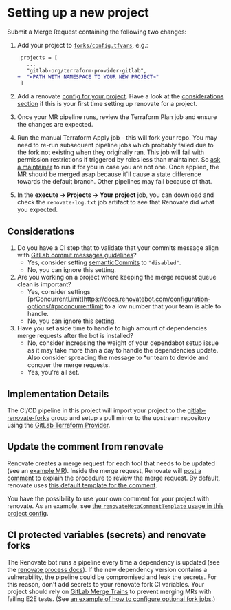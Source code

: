 # Setting up a new project

Submit a Merge Request containing the following two changes:

1. Add your project to [`forks/config.tfvars`](forks/config.tfvars), e.g.:

    ```diff
     projects = [
       ...
       "gitlab-org/terraform-provider-gitlab",
    +  "<PATH WITH NAMESPACE TO YOUR NEW PROJECT>"
     ]
    ```
2. Add a renovate [config for your project](../renovate/). Have a look at the [considerations section](#considerations) if this is your first time setting up renovate for a project.

3. Once your MR pipeline runs, review the Terraform Plan job and ensure the changes are expected.

4. Run the manual Terraform Apply job - this will fork your repo. You may need to re-run subsequent pipeline jobs which probably failed due to the fork not existing when they originally ran. This job will fail with permission restrictions if triggered by roles less than maintainer. So [ask a maintainer](https://gitlab.com/gitlab-org/frontend/renovate-gitlab-bot/-/project_members?with_inherited_permissions=exclude) to run it for you in case you are not one. Once applied, the MR should be merged asap because it'll cause a state difference towards the default branch. Other pipelines may fail because of that.

5. In the **execute -> Projects -> Your project** job, you can download and check the `renovate-log.txt` job artifact to see that Renovate did what you expected.

## Considerations

1. Do you have a CI step that to validate that your commits message align with [GitLab commit messages guidelines](https://docs.gitlab.com/ee/development/contributing/merge_request_workflow.html#commit-messages-guidelines)?
   * Yes, consider setting [semanticCommits](https://docs.renovatebot.com/configuration-options/#semanticcommits) to `"disabled"`.
   * No, you can ignore this setting.
2. Are you working on a project where keeping the merge request queue clean is important?
   * Yes, consider settings [prConcurrentLimit]https://docs.renovatebot.com/configuration-options/#prconcurrentlimit to a low number that your team is able to handle.
   * No, you can ignore this setting.
3. Have you set aside time to handle to high amount of dependencies merge requests after the bot is installed?
   * No, consider increasing the weight of your dependabot setup issue as it may take more than a day to handle the dependencies update. Also consider spreading the message to *ur team to devide and conquer the merge requests.
   * Yes, you're all set.

## Implementation Details

The CI/CD pipeline in this project will import your project to the [gitlab-renovate-forks](https://gitlab.com/gitlab-renovate-forks) group 
and setup a pull mirror to the upstream repository using the [GitLab Terraform Provider](https://gitlab.com/gitlab-org/terraform-provider-gitlab).

## Update the comment from renovate

Renovate creates a merge request for each tool that needs to be updated (see an [example MR]).
Inside the merge request, Renovate will [post a comment][example comment] to explain the procedure to review the merge request.
By default, renovate uses [this default template for the comment](../renovate/comment_templates/default.md).

You have the possibility to use your own comment for your project with renovate.
As an example, see [the `renovateMetaCommentTemplate` usage in this project config](../renovate/projects/engineering-productivity-infrastructure.config.js).

## CI protected variables (secrets) and renovate forks

The Renovate bot runs a pipeline every time a dependency is updated (see the [renovate process docs](https://gitlab.com/gitlab-org/frontend/renovate-gitlab-bot/-/blob/main/docs/process.md)). If the new dependency version contains a vulnerability, the pipeline could be compromised and leak the secrets. For this reason, don't add secrets to your renovate fork CI variables. Your project should rely on [GitLab Merge Trains](https://docs.gitlab.com/ee/ci/pipelines/merge_trains.html) to prevent merging MRs with failing E2E tests. (See [an example of how to configure optional fork jobs](https://gitlab.com/gitlab-org/editor-extensions/gitlab-lsp/-/merge_requests/275).)

[example mr]: https://gitlab.com/gitlab-org/quality/engineering-productivity-infrastructure/-/merge_requests/185
[example comment]: https://gitlab.com/gitlab-org/quality/engineering-productivity-infrastructure/-/merge_requests/185#note_1154622709
